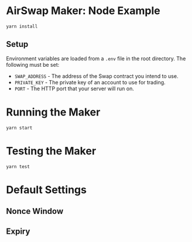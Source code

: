 # AirSwap Maker: Node Example

```
yarn install
```

## Setup

Environment variables are loaded from a `.env` file in the root directory. The following must be set:

- `SWAP_ADDRESS` - The address of the Swap contract you intend to use.
- `PRIVATE_KEY` - The private key of an account to use for trading.
- `PORT` - The HTTP port that your server will run on.

# Running the Maker

```
yarn start
```

# Testing the Maker

```
yarn test
```

# Default Settings

## Nonce Window

## Expiry
